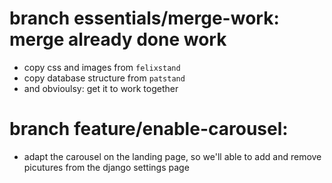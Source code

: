 # branch essentials/merge-work: merge already done work
- copy css and images from `felixstand`
- copy database structure from `patstand`
- and obvioulsy: get it to work together

# branch feature/enable-carousel:
- adapt the carousel on the landing page, so we'll able to add and remove picutures from the django settings page
